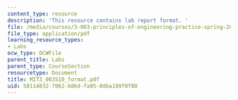 ```yaml
---
content_type: resource
description: 'This resource contains lab report format. '
file: /media/courses/3-003-principles-of-engineering-practice-spring-2010/581148327062b86dfa050dba189f0f80_MIT3_003S10_format.pdf
file_type: application/pdf
learning_resource_types:
- Labs
ocw_type: OCWFile
parent_title: Labs
parent_type: CourseSection
resourcetype: Document
title: MIT3_003S10_format.pdf
uid: 58114832-7062-b86d-fa05-0dba189f0f80
---
```

